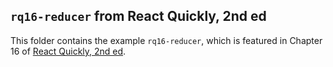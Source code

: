 ## `rq16-reducer` from React Quickly, 2nd ed

This folder contains the example `rq16-reducer`, which is featured in Chapter 16 of [React Quickly, 2nd ed](https://reactquickly.dev).
